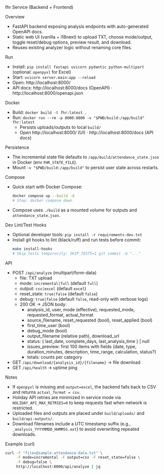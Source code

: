 fhr Service (Backend + Frontend)

Overview
- FastAPI backend exposing analysis endpoints with auto-generated OpenAPI docs.
- Static web UI (vanilla + i18next) to upload TXT, choose mode/output, toggle reset/debug options, preview result, and download.
- Reuses existing analyzer logic without renaming core files.

Run
- Install: `pip install fastapi uvicorn pydantic python-multipart` (optional: `openpyxl` for Excel)
- Start: `uvicorn server.main:app --reload`
- Open: http://localhost:8000/
- API docs: http://localhost:8000/docs (OpenAPI) · http://localhost:8000/openapi.json

Docker
- Build: `docker build -t fhr:latest .`
- Run: `docker run --rm -p 8000:8000 -v "$PWD/build:/app/build" fhr:latest`
  - Persists uploads/outputs to local `build/`
  - Open http://localhost:8000/ (UI) · http://localhost:8000/docs (API docs)

Persistence
- The incremental state file defaults to `/app/build/attendance_state.json` in Docker (env `FHR_STATE_FILE`).
- Mount `-v "$PWD/build:/app/build"` to persist user state across restarts.

Compose
- Quick start with Docker Compose:
  ```bash
  docker compose up --build -d
  # Stop: docker compose down
  ```
- Compose uses `./build` as a mounted volume for outputs and `attendance_state.json`.

Dev Lint/Test Hooks
- Optional developer tools: `pip install -r requirements-dev.txt`
- Install git hooks to lint (black/ruff) and run tests before commit:
  ```bash
  make install-hooks
  # Skip tests temporarily: SKIP_TESTS=1 git commit -m "..."
  ```

API
- POST `/api/analyze` (multipart/form-data)
  - file: TXT upload
  - mode: `incremental|full` (default `full`)
  - output: `csv|excel` (default `excel`)
  - reset_state: `true|false` (default `false`)
  - debug: `true|false` (default `false`, read-only with verbose logs)
  - 200 OK → JSON body:
    - analysis_id, user, mode (effective), requested_mode, requested_format, actual_format
    - source_filename, reset_requested (bool), reset_applied (bool)
    - first_time_user (bool)
    - debug_mode (bool)
    - output_filename (relative path), download_url
    - status: { last_date, complete_days, last_analysis_time } | null
    - issues_preview: first 100 items with fields {date, type, duration_minutes, description, time_range, calculation, status?}
    - totals: counts per category
- GET `/api/download/{analysis_id}/{filename}` → file download
- GET `/api/health` → uptime ping

Notes
- If `openpyxl` is missing and `output=excel`, the backend falls back to CSV and returns `actual_format = csv`.
- Holiday API retries are minimized in service mode via `HOLIDAY_API_MAX_RETRIES=0` to keep requests fast when network is restricted.
- Uploaded files and outputs are placed under `build/uploads/` and `build/api-outputs/`.
- Download filenames include a UTC timestamp suffix (e.g., `_analysis_YYYYMMDD_HHMMSS.ext`) to avoid overwriting repeated downloads.

Example (curl)
```bash
curl -F "file=@sample-attendance-data.txt" \
     -F mode=incremental -F output=csv -F reset_state=false \
     -F debug=false \
     http://localhost:8000/api/analyze | jq
```
